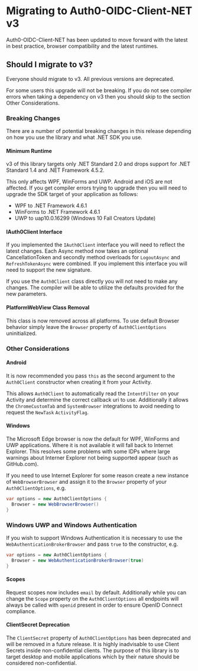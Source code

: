 # Migrating to Auth0-OIDC-Client-NET v3

Auth0-OIDC-Client-NET has been updated to move forward with the latest in best practice, browser compatibility and the latest runtimes.

## Should I migrate to v3?

Everyone should migrate to v3. All previous versions are deprecated.

For some users this upgrade will not be breaking. If you do not see compiler errors when taking a dependency on v3 then you should skip to the section Other Considerations.

### Breaking Changes

There are a number of potential breaking changes in this release depending on how you use the library and what .NET SDK you use.

#### Minimum Runtime

v3 of this library targets only .NET Standard 2.0 and drops support for .NET Standard 1.4 and .NET Framework 4.5.2. 

This only affects WPF, WinForms and UWP. Android and iOS are not affected. If you get compiler errors trying to upgrade then you will need to upgrade the SDK target of your application as follows: 

- WPF to .NET Framework 4.6.1
- WinForms to .NET Framework 4.6.1
- UWP to uap10.0.16299 (Windows 10 Fall Creators Update)

#### IAuth0Client Interface

If you implemented the `IAuth0Client` interface you will need to reflect the latest changes.  Each Async method now takes an optional CancellationToken and secondly method overloads for `LogoutAsync` and `RefreshTokenAsync` were combined.  If you implement this interface you will need to support the new signature.

If you use the `Auth0Client` class directly you will not need to make any changes. The compiler will be able to utilize the defaults provided for the new parameters.

#### PlatformWebView Class Removal

This class is now removed across all platforms.  To use default Browser behavior simply leave the `Browser` property of `Auth0ClientOptions` uninitialized.

### Other Considerations

#### Android 

It is now recommended you pass `this` as the second argument to the `Auth0Client` constructor when creating it from your Activity.

This allows `Auth0Client` to automatically read the `IntentFilter` on your Activity and determine the correct callback uri to use.  Additionally it allows the `ChromeCustomTab` and `SystemBrowser` integrations to avoid needing to request the `NewTask` `ActivityFlag`.

#### Windows

The Microsoft Edge browser is now the default for WPF, WinForms and UWP applications. Where it is not available it will fall back to Internet Explorer.  This resolves some problems with some IDPs where large warnings about Interner Explorer not being supported appear (such as GitHub.com).

If you need to use Internet Explorer for some reason create a new instance of `WebBrowserBrowser` and assign it to the `Browser` property of your `Auth0ClientOptions`, e.g.

```csharp
var options = new Auth0ClientOptions {
  Browser = new WebBrowserBrowser()
}
```

### Windows UWP and Windows Authentication

If you wish to support Windows Authentication it is necessary to use the `WebAuthenticationBrokerBrowser` and pass `true` to the constructor, e.g.


```csharp
var options = new Auth0ClientOptions {
  Browser = new WebAuthenticationBrokerBrowser(true)
}
```

#### Scopes

Request scopes now includes `email` by default.  Additionally while you can change the `Scope` property on the `Auth0ClientOptions` all endpoints will always be called with `openid` present in order to ensure OpenID Connect compliance.

#### ClientSecret Deprecation

The `ClientSecret` property of `Auth0ClientOptions` has been deprecated and will be removed in a future release.  It is highly inadvisable to use Client Secrets inside non-confidential clients. The purpose of this library is to target desktop and mobile applications which by their nature should be considered non-confidential.

